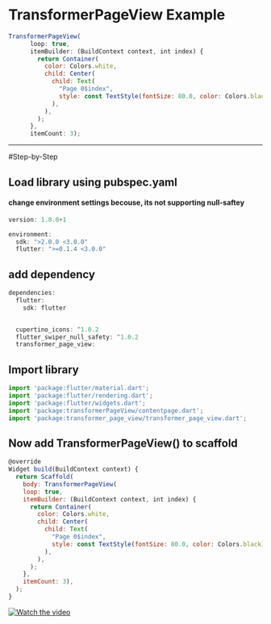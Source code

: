 # TransformerPageView Example
```javascript
TransformerPageView(
      loop: true,
      itemBuilder: (BuildContext context, int index) {
        return Container(
          color: Colors.white,
          child: Center(
            child: Text(
              "Page 0$index",
              style: const TextStyle(fontSize: 80.0, color: Colors.black),
            ),
          ),
        );
      },
      itemCount: 3);
```
***
#Step-by-Step
## Load library using pubspec.yaml
#### change environment settings becouse, its not supporting null-saftey 

``` javascript
version: 1.0.0+1

environment:
  sdk: ">2.0.0 <3.0.0"
  flutter: ">=0.1.4 <3.0.0"
```
## add dependency 
```javascript
dependencies:
  flutter:
    sdk: flutter


  cupertino_icons: ^1.0.2
  flutter_swiper_null_safety: ^1.0.2
  transformer_page_view:
  ```
  ## Import library

  ```javascript
import 'package:flutter/material.dart';
import 'package:flutter/rendering.dart';
import 'package:flutter/widgets.dart';
import 'package:transformerPageView/contentpage.dart';
import 'package:transformer_page_view/transformer_page_view.dart';
  ```
  ## Now add TransformerPageView() to scaffold

  ```javascript
@override
  Widget build(BuildContext context) {
    return Scaffold(
      body: TransformerPageView(
      loop: true,
      itemBuilder: (BuildContext context, int index) {
        return Container(
          color: Colors.white,
          child: Center(
            child: Text(
              "Page 0$index",
              style: const TextStyle(fontSize: 80.0, color: Colors.black),
            ),
          ),
        );
      },
      itemCount: 3),
    );
  }
  ```

  [![Watch the video](https://i.ibb.co/jkL90FP/youtube-video.jpg)](https://youtu.be/VkDupXC_nPs)


